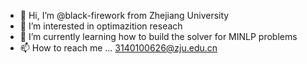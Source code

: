 - 👋 Hi, I’m @black-firework from Zhejiang University
- 👀 I’m interested in optimazition reseach
- 🌱 I’m currently learning how to build the solver for MINLP problems
- 📫 How to reach me ... 3140100626@zju.edu.cn

<!---
black-firework/black-firework is a ✨ special ✨ repository because its `README.md` (this file) appears on your GitHub profile.
You can click the Preview link to take a look at your changes.
--->
